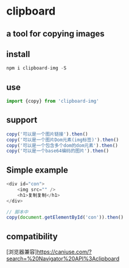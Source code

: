 # clipboard
## a tool for copying images
## install
``` javaScript
npm i clipboard-img -S
```
## use
``` javaScript
import {copy} from 'clipboard-img'
```
## support
``` javaScript
copy('可以是一个图片链接').then()
copy('可以是一个图片Dom元素(img标签)').then()
copy('可以是一个包含多个dom的dom元素').then()
copy('可以是一个base64编码的图片').then()
```
## Simple example

``` javaScript
<div id="con">
    <img src="" />
    <h1>复制复制</h1>
</div>

// 脚本中
copy(document.getElementById('con')).then()

```
## compatibility
[浏览器兼容]<https://caniuse.com/?search=%20Navigator%20API%3Aclipboard>